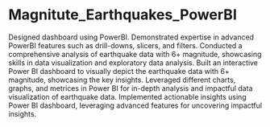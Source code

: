 # Magnitute_Earthquakes_PowerBI

Designed dashboard using PowerBI. Demonstrated expertise in advanced PowerBI features such as drill-downs, slicers, and filters. Conducted a comprehensive analysis of earthquake data with 6+ magnitude, showcasing skills in data visualization and exploratory data analysis. Built an interactive Power BI dashboard to visually depict the earthquake data with 6+ magnitude, showcasing the key insights. Leveraged different charts, graphs, and metrices in Power BI for in-depth analysis and impactful data visualization of earthquake data. Implemented actionable insights using Power BI dashboard, leveraging advanced features for uncovering impactful insights.

